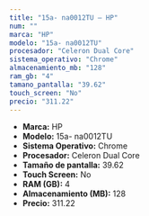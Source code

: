 ```yaml
---
title: "15a- na0012TU — HP"
num: ""
marca: "HP"
modelo: "15a- na0012TU"
procesador: "Celeron Dual Core"
sistema_operativo: "Chrome"
almacenamiento_mb: "128"
ram_gb: "4"
tamano_pantalla: "39.62"
touch_screen: "No"
precio: "311.22"
---
```

<ul>
<li><strong>Marca:</strong> HP</li>
<li><strong>Modelo:</strong> 15a- na0012TU</li>
<li><strong>Sistema Operativo:</strong> Chrome</li>
<li><strong>Procesador:</strong> Celeron Dual Core </li>
<li><strong>Tamaño de pantalla:</strong> 39.62</li>
<li><strong>Touch Screen:</strong> No</li>
<li><strong>RAM (GB):</strong> 4</li>
<li><strong>Almacenamiento (MB):</strong> 128</li>
<li><strong>Precio:</strong> 311.22</li>
</ul>